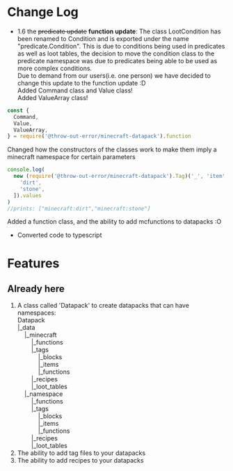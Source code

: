 # Change Log

- 1.6 the ~~predicate update~~ **function update**:
  The class LootCondition has been renamed to Condition and is exported under the name "predicate.Condition". This is due to conditions being used in predicates as well as loot tables, the decision to move the condition class to the predicate namespace was due to predicates being able to be used as more complex conditions.  
  Due to demand from our users(i.e. one person) we have decided to change this update to the function update :D  
  Added Command class and Value class!  
  Added ValueArray class!

```js
const {
  Command,
  Value,
  ValueArray,
} = require('@throw-out-error/minecraft-datapack').function
```

Changed how the constructors of the classes work to make them imply a minecraft namespace for certain parameters

```js
console.log(
  new (require('@throw-out-error/minecraft-datapack').Tag)('_', 'item', [
    'dirt',
    'stone',
  ]).values
)
//prints: ["minecraft:dirt","minecraft:stone"]
```

Added a function class, and the ability to add mcfunctions to datapacks :O

- Converted code to typescript

# Features

## Already here

1. A class called 'Datapack' to create datapacks that can have namespaces:  
   Datapack  
   |\_data  
   &nbsp;&nbsp;&nbsp;&nbsp;|\_minecraft  
   &nbsp;&nbsp;&nbsp;&nbsp;&nbsp;&nbsp;&nbsp;&nbsp;|\_functions  
   &nbsp;&nbsp;&nbsp;&nbsp;&nbsp;&nbsp;&nbsp;&nbsp;|\_tags  
   &nbsp;&nbsp;&nbsp;&nbsp;&nbsp;&nbsp;&nbsp;&nbsp;&nbsp;&nbsp;&nbsp;&nbsp;|\_blocks  
   &nbsp;&nbsp;&nbsp;&nbsp;&nbsp;&nbsp;&nbsp;&nbsp;&nbsp;&nbsp;&nbsp;&nbsp;|\_items  
   &nbsp;&nbsp;&nbsp;&nbsp;&nbsp;&nbsp;&nbsp;&nbsp;&nbsp;&nbsp;&nbsp;&nbsp;|\_functions  
   &nbsp;&nbsp;&nbsp;&nbsp;&nbsp;&nbsp;&nbsp;&nbsp;|\_recipes  
   &nbsp;&nbsp;&nbsp;&nbsp;&nbsp;&nbsp;&nbsp;&nbsp;|\_loot_tables  
   &nbsp;&nbsp;&nbsp;&nbsp;|\_namespace  
   &nbsp;&nbsp;&nbsp;&nbsp;&nbsp;&nbsp;&nbsp;&nbsp;|\_functions  
   &nbsp;&nbsp;&nbsp;&nbsp;&nbsp;&nbsp;&nbsp;&nbsp;|\_tags  
   &nbsp;&nbsp;&nbsp;&nbsp;&nbsp;&nbsp;&nbsp;&nbsp;&nbsp;&nbsp;&nbsp;&nbsp;|\_blocks  
   &nbsp;&nbsp;&nbsp;&nbsp;&nbsp;&nbsp;&nbsp;&nbsp;&nbsp;&nbsp;&nbsp;&nbsp;|\_items  
   &nbsp;&nbsp;&nbsp;&nbsp;&nbsp;&nbsp;&nbsp;&nbsp;&nbsp;&nbsp;&nbsp;&nbsp;|\_functions  
   &nbsp;&nbsp;&nbsp;&nbsp;&nbsp;&nbsp;&nbsp;&nbsp;|\_recipes  
   &nbsp;&nbsp;&nbsp;&nbsp;&nbsp;&nbsp;&nbsp;&nbsp;|\_loot_tables
2. The ability to add tag files to your datapacks
3. The ability to add recipes to your datapacks

